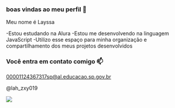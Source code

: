 ### boas vindas ao meu perfil 🖤

Meu nome é Layssa

-Estou estudando na Alura
-Estou me desenvolvendo na linguagem JavaScript
-Utilizo esse espaço para minha organização e compartilhamento dos meus projetos desenvolvidos

### Você entra em contato comigo 📫

00001124367317sp@al.educacao.sp.gov.br

@lah_zxy019

![](https://media1.tenor.com/m/SfIBJjbHH9UAAAAd/dog-smile-shyboos.gif)



